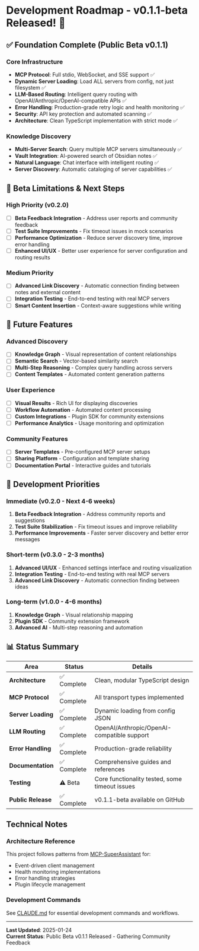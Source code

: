 # Development Roadmap - v0.1.1-beta Released! 🚀

## ✅ Foundation Complete (Public Beta v0.1.1)

### Core Infrastructure
- **MCP Protocol**: Full stdio, WebSocket, and SSE support ✅
- **Dynamic Server Loading**: Load ALL servers from config, not just filesystem ✅
- **LLM-Based Routing**: Intelligent query routing with OpenAI/Anthropic/OpenAI-compatible APIs ✅
- **Error Handling**: Production-grade retry logic and health monitoring ✅
- **Security**: API key protection and automated scanning ✅
- **Architecture**: Clean TypeScript implementation with strict mode ✅

### Knowledge Discovery
- **Multi-Server Search**: Query multiple MCP servers simultaneously ✅
- **Vault Integration**: AI-powered search of Obsidian notes ✅
- **Natural Language**: Chat interface with intelligent routing ✅
- **Server Discovery**: Automatic cataloging of server capabilities ✅

## 🚧 Beta Limitations & Next Steps

### High Priority (v0.2.0)
- [ ] **Beta Feedback Integration** - Address user reports and community feedback
- [ ] **Test Suite Improvements** - Fix timeout issues in mock scenarios
- [ ] **Performance Optimization** - Reduce server discovery time, improve error handling
- [ ] **Enhanced UI/UX** - Better user experience for server configuration and routing results

### Medium Priority
- [ ] **Advanced Link Discovery** - Automatic connection finding between notes and external content
- [ ] **Integration Testing** - End-to-end testing with real MCP servers  
- [ ] **Smart Content Insertion** - Context-aware suggestions while writing

## 🔮 Future Features

### Advanced Discovery
- [ ] **Knowledge Graph** - Visual representation of content relationships
- [ ] **Semantic Search** - Vector-based similarity search
- [ ] **Multi-Step Reasoning** - Complex query handling across servers
- [ ] **Content Templates** - Automated content generation patterns

### User Experience
- [ ] **Visual Results** - Rich UI for displaying discoveries
- [ ] **Workflow Automation** - Automated content processing
- [ ] **Custom Integrations** - Plugin SDK for community extensions
- [ ] **Performance Analytics** - Usage monitoring and optimization

### Community Features
- [ ] **Server Templates** - Pre-configured MCP server setups
- [ ] **Sharing Platform** - Configuration and template sharing
- [ ] **Documentation Portal** - Interactive guides and tutorials

## 🎯 Development Priorities

### Immediate (v0.2.0 - Next 4-6 weeks)
1. **Beta Feedback Integration** - Address community reports and suggestions
2. **Test Suite Stabilization** - Fix timeout issues and improve reliability
3. **Performance Improvements** - Faster server discovery and better error messages

### Short-term (v0.3.0 - 2-3 months)
1. **Advanced UI/UX** - Enhanced settings interface and routing visualization
2. **Integration Testing** - End-to-end testing with real MCP servers
3. **Advanced Link Discovery** - Automatic connection finding between ideas

### Long-term (v1.0.0 - 4-6 months)
1. **Knowledge Graph** - Visual relationship mapping
2. **Plugin SDK** - Community extension framework
3. **Advanced AI** - Multi-step reasoning and automation

## 📊 Status Summary

| Area | Status | Details |
|------|--------|---------|
| **Architecture** | ✅ Complete | Clean, modular TypeScript design |
| **MCP Protocol** | ✅ Complete | All transport types implemented |
| **Server Loading** | ✅ Complete | Dynamic loading from config JSON |
| **LLM Routing** | ✅ Complete | OpenAI/Anthropic/OpenAI-compatible support |
| **Error Handling** | ✅ Complete | Production-grade reliability |
| **Documentation** | ✅ Complete | Comprehensive guides and references |
| **Testing** | ⚠️ Beta | Core functionality tested, some timeout issues |
| **Public Release** | ✅ Complete | v0.1.1-beta available on GitHub |

## Technical Notes

### Architecture Reference
This project follows patterns from [MCP-SuperAssistant](https://github.com/srbhptl39/MCP-SuperAssistant) for:
- Event-driven client management
- Health monitoring implementations
- Error handling strategies
- Plugin lifecycle management

### Development Commands
See [CLAUDE.md](CLAUDE.md) for essential development commands and workflows.

---

**Last Updated**: 2025-01-24  
**Current Status**: Public Beta v0.1.1 Released - Gathering Community Feedback
